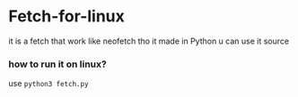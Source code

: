 # Fetch-for-linux

it is a fetch that work like neofetch tho 
it made in Python 
u can use it source 
### how to run it on linux?
use 
`python3 fetch.py`
